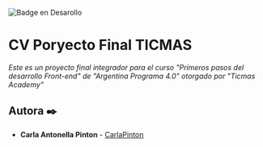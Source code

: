 ![Badge en Desarollo](https://img.shields.io/badge/STATUS-EN%20DESAROLLO-green)
# CV Poryecto Final TICMAS

_Este es un proyecto final integrador para el curso "Primeros pasos del desarrollo Front-end" de "Argentina Programa 4.0" otorgado por "Ticmas Academy"_

## Autora ✒️
* **Carla Antonella Pinton** - [CarlaPinton](https://github.com/CarlaPinton)